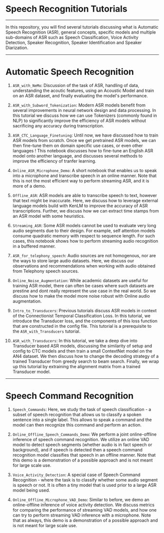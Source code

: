 # Speech Recognition Tutorials
------------

In this repository, you will find several tutorials discussing what is Automatic Speech Recognition (ASR), general concepts, specific models and multiple sub-domains of ASR such as Speech Classification, Voice Activity Detection, Speaker Recognition, Speaker Identification and Speaker Diarization.


------------

# Automatic Speech Recognition

1) `ASR_with_NeMo`: Discussion of the task of ASR, handling of data, understanding the acoutic features, using an Acoustic Model and train on an ASR dataset, and finally evaluating the model's performance.

2) `ASR_with_Subword_Tokenization`: Modern ASR models benefit from several improvements in neural network design and data processing. In this tutorial we discuss how we can use Tokenizers (commonly found in NLP) to significantly improve the efficiency of ASR models without sacrificing any accuracy during transcription.

3) `ASR_CTC_Language_Finetuning`: Until now, we have discussed how to train ASR models from scratch. Once we get pretrained ASR models, we can then fine-tune them on domain specific use cases, or even other languages ! This notebook discusses how to fine-tune an English ASR model onto another language, and discusses several methods to improve the efficiency of tranfer learning.

4) `Online_ASR_Microphone_Demo`: A short notebook that enables us to speak into a microphone and transcribe speech in an online manner. Note that this is not the most efficient way to perform streaming ASR, and it is more of a demo.

5) `Offline_ASR`: ASR models are able to transcribe speech to text, however that text might be inaccurate. Here, we discuss how to leverage external language models build with KenLM to improve the accuracy of ASR transcriptions. Further, we discuss how we can extract time stamps from an ASR model with some heuristics. 

6) `Streaming_ASR`: Some ASR models cannot be used to evaluate very long audio segments due to their design. For example, self attention models consume quadratic memory with respect to sequence length. For such cases, this notebook shows how to perform streaming audio recognition in a buffered manner.

7) `ASR_for_telephony_speech`: Audio sources are not homogenous, nor are the ways to store large audio datasets. Here, we discuss our observations and recommendations when working with audio obtained from Telephony speech sources.


8) `Online_Noise_Augmentation`: While academic datasets are useful for training ASR model, there can often be cases where such datasets are prestine and dont really represent the use case in the real world. So we discuss how to make the model more noise robust with Online audio augmentation.

9) `Intro_to_Transducers`: Previous tutorials discuss ASR models in context of the Connectionist Temporal Classification Loss. In this tutorial, we introduce the Transducer loss, and the components of this loss function that are constructed in the config file. This tutorial is a prerequisite to the `ASR_with_Transducers` tutorial.

10) `ASR_with_Transducers`: In this tutorial, we take a deep dive into Transducer based ASR models, discussing the similarity of setup and config to CTC models and then train a small ContextNet model on the AN4 dataset. We then discuss how to change the decoding strategy of a trained Transducer from greedy search to beam search. Finally, we wrap up this tutorial by extraining the alignment matrix from a trained Transducer model. 

----------------

# Speech Command Recognition

1) `Speech_Commands`: Here, we study the task of speech classification - a subset of speech recognition that allows us to classify a spoken sentence into a single label. This allows to speak a command and the model can then recognize this command and perform an action.

2) `Online_Offline_Speech_Commands_Demo`: We perform a joint online-offline inference of speech command recognition. We utilize an online VAD model to detect speech segments (whether audio is in fact speech or background), and if speech is detected then a speech command recognition model classifies that speech in an offline manner. Note that this demo is a demonstration of a possible approach and is not meant for large scale use.

3) `Voice_Activity_Detection`: A special case of Speech Command Recognition - where the task is to classify whether some audio segment is speech or not. It is often a tiny model that is used prior to a large ASR model being used.

4) `Online_Offline_Microphone_VAD_Demo`: Similar to before, we demo an online-offline inference of voice activity detection. We discuss metrics for comparing the performance of streaming VAD models, and how one can try to perform streaming VAD inference with a microphone. Note that as always, this demo is a demonstration of a possible approach and is not meant for large scale use.
